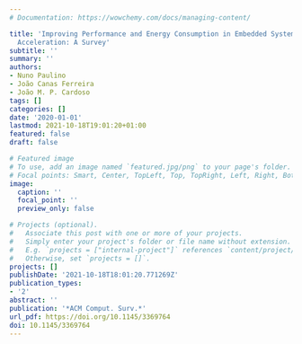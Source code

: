 ```yaml
---
# Documentation: https://wowchemy.com/docs/managing-content/

title: 'Improving Performance and Energy Consumption in Embedded Systems via Binary
  Acceleration: A Survey'
subtitle: ''
summary: ''
authors:
- Nuno Paulino
- João Canas Ferreira
- João M. P. Cardoso
tags: []
categories: []
date: '2020-01-01'
lastmod: 2021-10-18T19:01:20+01:00
featured: false
draft: false

# Featured image
# To use, add an image named `featured.jpg/png` to your page's folder.
# Focal points: Smart, Center, TopLeft, Top, TopRight, Left, Right, BottomLeft, Bottom, BottomRight.
image:
  caption: ''
  focal_point: ''
  preview_only: false

# Projects (optional).
#   Associate this post with one or more of your projects.
#   Simply enter your project's folder or file name without extension.
#   E.g. `projects = ["internal-project"]` references `content/project/deep-learning/index.md`.
#   Otherwise, set `projects = []`.
projects: []
publishDate: '2021-10-18T18:01:20.771269Z'
publication_types:
- '2'
abstract: ''
publication: '*ACM Comput. Surv.*'
url_pdf: https://doi.org/10.1145/3369764
doi: 10.1145/3369764
---
```

